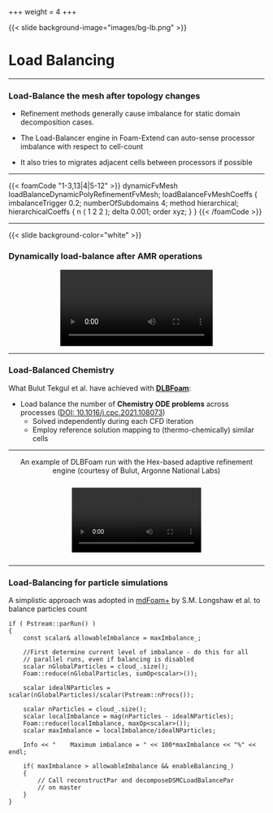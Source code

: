 +++
weight = 4
+++

{{< slide background-image="images/bg-lb.png" >}}

# Load Balancing

---

### Load-Balance the mesh after topology changes

- Refinement methods generally cause imbalance for static domain decomposition cases.

- The Load-Balancer engine in Foam-Extend can auto-sense processor
  imbalance with respect to cell-count

- It also tries to migrates adjacent cells between processors if possible

---

{{< foamCode "1-3,13|4|5-12" >}}
<span class="hljs-title">dynamicFvMesh</span> loadBalanceDynamicPolyRefinementFvMesh<span class="hljs-punctuation">;</span>
<span class="hljs-type">loadBalanceFvMeshCoeffs</span>
<span class="hljs-punctuation">{</span>
    <span class="hljs-title">imbalanceTrigger</span> <span class="hljs-number">0.2</span><span class="hljs-punctuation">;</span>
    <span class="hljs-title">numberOfSubdomains</span> <span class="hljs-number">4</span><span class="hljs-punctuation">;</span>
    <span class="hljs-title">method</span>          hierarchical<span class="hljs-punctuation">;</span>
    <span class="hljs-type">hierarchicalCoeffs</span>
    <span class="hljs-punctuation">{</span>
        <span class="hljs-title">n</span>       <span class="hljs-punctuation">(</span> <span class="hljs-number">1</span> <span class="hljs-number">2</span> <span class="hljs-number">2</span> <span class="hljs-punctuation">)</span><span class="hljs-punctuation">;</span>
        <span class="hljs-title">delta</span>   <span class="hljs-number">0.001</span><span class="hljs-punctuation">;</span>
        <span class="hljs-title">order</span>   xyz<span class="hljs-punctuation">;</span>
    <span class="hljs-punctuation">}</span>
<span class="hljs-punctuation">}</span>
{{< /foamCode >}}

--- 

{{< slide background-color="white" >}}
### Dynamically load-balance after AMR operations

<video style="display:block; margin:0 auto; padding:0;" data-autoplay src="videos/loadbalance.webm"></video>


---
### Load-Balanced Chemistry

What Bulut Tekgul et al. have achieved with **[DLBFoam](https://github.com/Aalto-CFD/DLBFoam)**:

- Load balance the number of **Chemistry ODE problems** across processes ([DOI: 10.1016/j.cpc.2021.108073](https://doi.org/10.1016/j.cpc.2021.108073))
    - Solved independently during each CFD iteration
    - Employ reference solution mapping to (thermo-chemically) similar cells

---

<p style="text-align: center;">An example of DLBFoam run with the Hex-based adaptive refinement engine (courtesy of Bulut, Argonne National Labs)</p>
<video style="scale:0.85; display:block; margin:0 auto; padding:0;" data-autoplay src="videos/dlbfoam.webm"></video>

---

### Load-Balancing for particle simulations

A simplistic approach was adopted in [mdFoam+](https://www.sciencedirect.com/science/article/pii/S0010465517303363)
by S.M. Longshaw et al. to balance particles count

```cpp{7-8|10,13,15|21-22}
if ( Pstream::parRun() )
{
    const scalar& allowableImbalance = maxImbalance_;
        
    //First determine current level of imbalance - do this for all
    // parallel runs, even if balancing is disabled
    scalar nGlobalParticles = cloud_.size();
    Foam::reduce(nGlobalParticles, sumOp<scalar>());
    
    scalar idealNParticles = scalar(nGlobalParticles)/scalar(Pstream::nProcs());
    
    scalar nParticles = cloud_.size();
    scalar localImbalance = mag(nParticles - idealNParticles);
    Foam::reduce(localImbalance, maxOp<scalar>());
    scalar maxImbalance = localImbalance/idealNParticles;
    
    Info << "    Maximum imbalance = " << 100*maxImbalance << "%" << endl;
    
    if( maxImbalance > allowableImbalance && enableBalancing_)
    {   
        // Call reconstructPar and decomposeDSMCLoadBalancePar 
        // on master
    }
}
```
